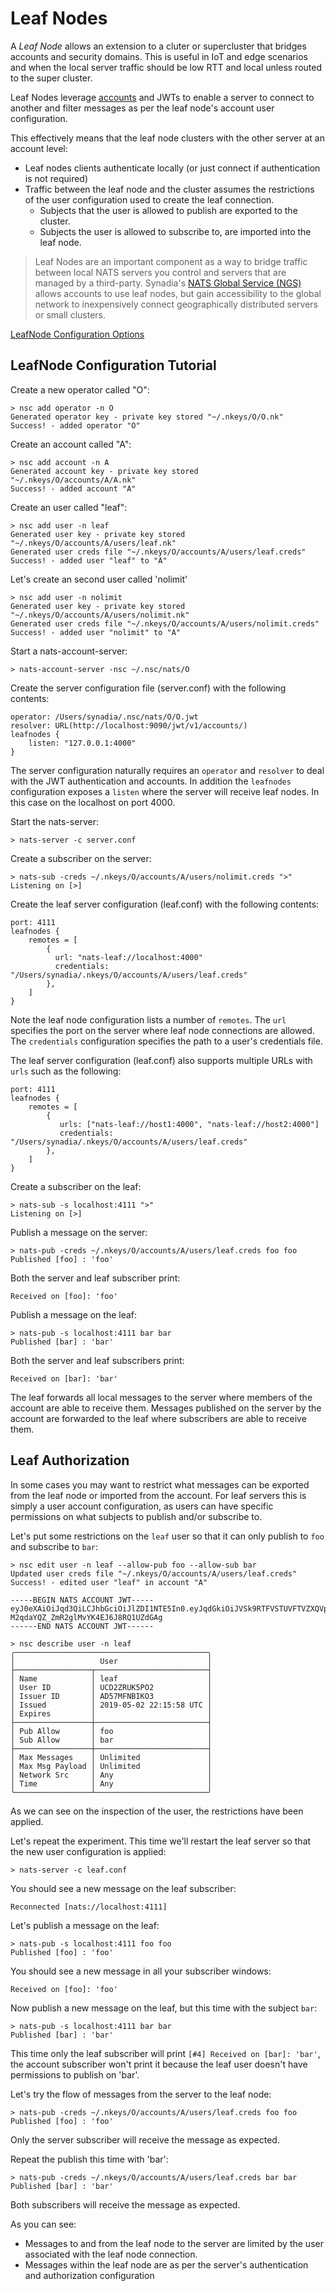 # Leaf Nodes

A _Leaf Node_ allows an extension to a cluter or supercluster that bridges accounts and security domains. This is useful in IoT and edge scenarios and when the local server traffic should be low RTT and local unless routed to the super cluster.

Leaf Nodes leverage [accounts](../securing_nats/auth_intro/jwt_auth.md) and JWTs to enable a server to connect to another and filter messages as per the leaf node's account user configuration.

This effectively means that the leaf node clusters with the other server at an account level:

* Leaf nodes clients authenticate locally \(or just connect if authentication is not required\)
* Traffic between the leaf node and the cluster assumes the restrictions of the user configuration used to create the leaf connection. 
  * Subjects that the user is allowed to publish are exported to the cluster. 
  * Subjects the user is allowed to subscribe to, are imported into the leaf node.

> Leaf Nodes are an important component as a way to bridge traffic between local NATS servers you control and servers that are managed by a third-party. Synadia's [NATS Global Service \(NGS\)](https://www.synadia.com/) allows accounts to use leaf nodes, but gain accessibility to the global network to inexpensively connect geographically distributed servers or small clusters.

[LeafNode Configuration Options](leafnode_conf.md)

## LeafNode Configuration Tutorial

Create a new operator called "O":

```text
> nsc add operator -n O
Generated operator key - private key stored "~/.nkeys/O/O.nk"
Success! - added operator "O"
```

Create an account called "A":

```text
> nsc add account -n A
Generated account key - private key stored "~/.nkeys/O/accounts/A/A.nk"
Success! - added account "A"
```

Create an user called "leaf":

```text
> nsc add user -n leaf
Generated user key - private key stored "~/.nkeys/O/accounts/A/users/leaf.nk"
Generated user creds file "~/.nkeys/O/accounts/A/users/leaf.creds"
Success! - added user "leaf" to "A"
```

Let's create an second user called 'nolimit'

```text
> nsc add user -n nolimit
Generated user key - private key stored "~/.nkeys/O/accounts/A/users/nolimit.nk"
Generated user creds file "~/.nkeys/O/accounts/A/users/nolimit.creds"
Success! - added user "nolimit" to "A"
```

Start a nats-account-server:

```text
> nats-account-server -nsc ~/.nsc/nats/O
```

Create the server configuration file \(server.conf\) with the following contents:

```text
operator: /Users/synadia/.nsc/nats/O/O.jwt
resolver: URL(http://localhost:9090/jwt/v1/accounts/)
leafnodes {
    listen: "127.0.0.1:4000"
}
```

The server configuration naturally requires an `operator` and `resolver` to deal with the JWT authentication and accounts. In addition the `leafnodes` configuration exposes a `listen` where the server will receive leaf nodes. In this case on the localhost on port 4000.

Start the nats-server:

```text
> nats-server -c server.conf
```

Create a subscriber on the server:

```text
> nats-sub -creds ~/.nkeys/O/accounts/A/users/nolimit.creds ">"
Listening on [>]
```

Create the leaf server configuration \(leaf.conf\) with the following contents:

```text
port: 4111
leafnodes {
    remotes = [ 
        { 
          url: "nats-leaf://localhost:4000"
          credentials: "/Users/synadia/.nkeys/O/accounts/A/users/leaf.creds"
        },
    ]
}
```

Note the leaf node configuration lists a number of `remotes`. The `url` specifies the port on the server where leaf node connections are allowed. The `credentials` configuration specifies the path to a user's credentials file.

The leaf server configuration \(leaf.conf\) also supports multiple URLs with `urls` such as the following:

```text
port: 4111
leafnodes {
    remotes = [ 
        { 
           urls: ["nats-leaf://host1:4000", "nats-leaf://host2:4000"]
           credentials: "/Users/synadia/.nkeys/O/accounts/A/users/leaf.creds"
        },
    ]
}
```

Create a subscriber on the leaf:

```text
> nats-sub -s localhost:4111 ">"
Listening on [>]
```

Publish a message on the server:

```text
> nats-pub -creds ~/.nkeys/O/accounts/A/users/leaf.creds foo foo
Published [foo] : 'foo'
```

Both the server and leaf subscriber print:

```text
Received on [foo]: 'foo'
```

Publish a message on the leaf:

```text
> nats-pub -s localhost:4111 bar bar
Published [bar] : 'bar'
```

Both the server and leaf subscribers print:

```text
Received on [bar]: 'bar'
```

The leaf forwards all local messages to the server where members of the account are able to receive them. Messages published on the server by the account are forwarded to the leaf where subscribers are able to receive them.

## Leaf Authorization

In some cases you may want to restrict what messages can be exported from the leaf node or imported from the account. For leaf servers this is simply a user account configuration, as users can have specific permissions on what subjects to publish and/or subscribe to.

Let's put some restrictions on the `leaf` user so that it can only publish to `foo` and subscribe to `bar`:

```text
> nsc edit user -n leaf --allow-pub foo --allow-sub bar
Updated user creds file "~/.nkeys/O/accounts/A/users/leaf.creds"
Success! - edited user "leaf" in account "A"

-----BEGIN NATS ACCOUNT JWT-----
eyJ0eXAiOiJqd3QiLCJhbGciOiJlZDI1NTE5In0.eyJqdGkiOiJVSk9RTFVSTUVFTVZXQVpVT0E2VlE1UVQ0UEdIV081WktDWlBLVFBJQVpLSldaSTJGNVpRIiwiaWF0IjoxNTU2ODM1MzU4LCJpc3MiOiJBRDU3TUZOQklLTzNBRFU2VktMRkVYQlBVQjdFWlpLU0tVUDdZTzNWVUFJTUlBWUpVNE1EM0NDUiIsIm5hbWUiOiJsZWFmIiwic3ViIjoiVUNEMlpSVUs1UE8yMk02MlNWVTZITzZJS01BVERDUlJYVVVGWDRRU1VTWFdRSDRHU1Y3RDdXVzMiLCJ0eXBlIjoidXNlciIsIm5hdHMiOnsicHViIjp7ImFsbG93IjpbImZvbyJdfSwic3ViIjp7ImFsbG93IjpbImJhciJdfX19.IeqSylTaisMQMH3Ih_0G8LLxoxe0gIClpxTm3B_ys_XwL9TtPIW-M2qdaYQZ_ZmR2glMvYK4EJ6J8RQ1UZdGAg
------END NATS ACCOUNT JWT------

> nsc describe user -n leaf
╭───────────────────────────────────────────╮
│                   User                    │
├─────────────────┬─────────────────────────┤
│ Name            │ leaf                    │
│ User ID         │ UCD2ZRUK5PO2            │
│ Issuer ID       │ AD57MFNBIKO3            │
│ Issued          │ 2019-05-02 22:15:58 UTC │
│ Expires         │                         │
├─────────────────┼─────────────────────────┤
│ Pub Allow       │ foo                     │
│ Sub Allow       │ bar                     │
├─────────────────┼─────────────────────────┤
│ Max Messages    │ Unlimited               │
│ Max Msg Payload │ Unlimited               │
│ Network Src     │ Any                     │
│ Time            │ Any                     │
╰─────────────────┴─────────────────────────╯
```

As we can see on the inspection of the user, the restrictions have been applied.

Let's repeat the experiment. This time we'll restart the leaf server so that the new user configuration is applied:

```text
> nats-server -c leaf.conf
```

You should see a new message on the leaf subscriber:

```text
Reconnected [nats://localhost:4111]
```

Let's publish a message on the leaf:

```text
> nats-pub -s localhost:4111 foo foo
Published [foo] : 'foo'
```

You should see a new message in all your subscriber windows:

```text
Received on [foo]: 'foo'
```

Now publish a new message on the leaf, but this time with the subject `bar`:

```text
> nats-pub -s localhost:4111 bar bar
Published [bar] : 'bar'
```

This time only the leaf subscriber will print `[#4] Received on [bar]: 'bar'`, the account subscriber won't print it because the leaf user doesn't have permissions to publish on 'bar'.

Let's try the flow of messages from the server to the leaf node:

```text
> nats-pub -creds ~/.nkeys/O/accounts/A/users/leaf.creds foo foo
Published [foo] : 'foo'
```

Only the server subscriber will receive the message as expected.

Repeat the publish this time with 'bar':

```text
> nats-pub -creds ~/.nkeys/O/accounts/A/users/leaf.creds bar bar
Published [bar] : 'bar'
```

Both subscribers will receive the message as expected.

As you can see:

* Messages to and from the leaf node to the server are limited by the user associated with the leaf node connection.
* Messages within the leaf node are as per the server's authentication and authorization configuration

